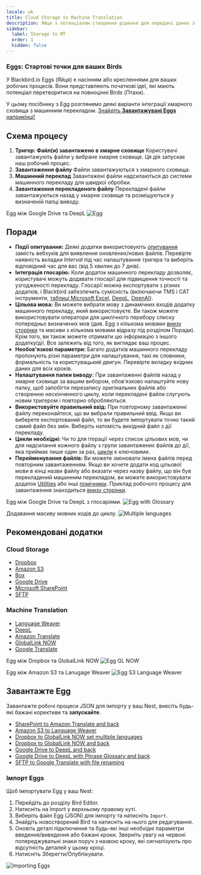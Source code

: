 ```yaml
---
locale: uk
title: Cloud Storage to Machine Translation
description: Яйце з потенціалом створення рішення для передачі даних з хмарного сховища до машинного перекладу та назад
sidebar:
  label: Storage to MT
  order: 1
  hidden: false
---
```


### Eggs: Стартові точки для ваших Birds

У Blackbird.io Eggs (Яйця) є насінням або кресленнями для ваших робочих процесів. Вони представляють початкові ідеї, які мають потенціал перетворитися на повноцінні Birds (Птахи).

У цьому посібнику з Egg розглянемо деякі варіанти інтеграції хмарного сховища з машинним перекладом. [Знайдіть **Завантажувані Eggs** наприкінці!](../../eggs/storage-to-mt/#download-an-egg)

## Схема процесу

1. **Тригер: Файл(и) завантажено в хмарне сховище**
Користувачі завантажують файли у вибране хмарне сховище. Ця дія запускає наш робочий процес.
2. **Завантаження файлу**
Файли завантажуються з хмарного сховища.
3. **Машинний переклад**
Завантажені файли надсилаються до системи машинного перекладу для швидкої обробки.
4. **Завантаження перекладеного файлу**
Перекладені файли завантажуються назад у хмарне сховище та розміщуються у визначеній папці виводу.

Egg між Google Drive та DeepL
![Egg](~/assets/docs/eggs/Eggs1.png)

## Поради

- **Події опитування:** Деякі додатки використовують [опитування](../../concepts/triggers/#polling) замість вебхуків для виявлення оновлених/нових файлів. Перевірте наявність вкладки _Interval_ під час налаштування тригера та виберіть відповідний час для вас (від 5 хвилин до 7 днів).
- **Інтеграція глосарію:** Коли додаток машинного перекладу дозволяє, користувачі можуть додавати глосарії для підвищення точності та узгодженості перекладу. Глосарії можна експортувати з різних додатків, і Blackbird забезпечить сумісність (включаючи TMS і CAT інструменти, [таблиці Microsoft Excel](../../apps/microsoft-excel/#exporting-glossaries), [DeepL](../../apps/deepl/#glossaries), [OpenAI](../../apps/openai/#glossary-extraction)).
- **Цільова мова:** Ви можете вибрати мову з динамічних входів додатку машинного перекладу, який використовуєте. Ви також можете використовувати оператори для циклічного перебору списку попередньо визначених мов (див. Egg з кількома мовами [внизу сторінки](../../eggs/storage-to-mt/#download-an-egg) та масиви з кількома мовами відразу під розділом Поради). Крім того, ви також можете отримати цю інформацію з іншого додатку/дії. Все залежить від того, як виглядає ваш процес.
- **Необов'язкові параметри:** Багато додатків машинного перекладу пропонують різні параметри для налаштування, такі як словники, формальність та користувацький двигун. Перевірте вкладку вхідних даних для всіх кроків.
- **Налаштування папки виводу:** При завантаженні файлів назад у хмарне сховище за вашим вибором, обов'язково налаштуйте нову папку, щоб запобігти перезапису оригінальних файлів або створенню нескінченного циклу, коли перекладені файли слугують новим тригером і повторно обробляються.
- **Використовуйте правильний ввід:** При повторному завантаженні файлу переконайтеся, що ви вибрали правильний ввід. Якщо ви виберете експортований файл, то ви будете імпортувати точно такий самий файл без змін. Виберіть натомість вихідний файл з дії перекладу.
- **Цикли необхідні:** Чи то для ітерації через список цільових мов, чи для надсилання кожного файлу з групи завантажених файлів до дії, яка приймає лише один за раз, [цикли](../../guides/loops/) є ключовими.
- **Перейменування файлів:** Ви можете змінювати імена файлів перед повторним завантаженням. Якщо ви хочете додати код цільової мови в кінці назви файлу або вказати через назву файлу, що він був перекладений машинним перекладом, ви можете використовувати додаток [Utilities](../../apps/utilities/) або інші [помічники](../../guides/toolbox/). Приклад робочого процесу для завантаження знаходиться [внизу сторінки](../../eggs/storage-to-mt/#download-an-egg).

Egg між Google Drive та DeepL з глосаріями.
![Egg with Glossary](~/assets/docs/eggs/Eggs1_withGlossary.png)

Додавання масиву мовних кодів до циклу.
![Multiple languages](~/assets/docs/eggs/MultipleLangs.png)

## Рекомендовані додатки

### Cloud Storage

- [Dropbox](../../apps/dropbox/)
- [Amazon S3](../../apps/amazon-s3/)
- [Box](../../apps/box/)
- [Google Drive](../../apps/google-drive/)
- [Microsoft SharePoint](../../apps/microsoft-sharepoint/)
- [SFTP](../../apps/sftp/)

### Machine Translation

- [Language Weaver](../../apps/language-weaver/)
- [DeepL](../../apps/deepl/)
- [Amazon Translate](../../apps/amazon-translate/)
- [GlobalLink NOW](../../apps/globallink-now/)
- [Google Translate](../../apps/google-translate/)

Egg між Dropbox та GlobalLink NOW
![Egg GL NOW](~/assets/docs/eggs/Eggs1_GlobalLinkNow.png)

Egg між Amazon S3 та Lanugage Weaver
![Egg S3 Language Weaver](~/assets/docs/eggs/Eggs1_S3toLanguageWeaver.png)

## Завантажте Egg

Завантажте робочі процеси JSON для імпорту у ваш Nest, внесіть будь-які бажані корективи та **запускайте**.

- <a href="https://docs.blackbird.io/downloads/Sharepoint_to_Amazon_Translate_and_back.json" download>SharePoint to Amazon Translate and back</a>
- <a href="https://docs.blackbird.io//downloads/AmazonS3_to_Language_Weaver.json" download>Amazon S3 to Language Weaver</a>  
- <a href="https://docs.blackbird.io//downloads/Dropbox_to_GlobalLink_NOW_set_multiple_languages.json" download>Dropbox to GlobalLink NOW set multiple languages</a>  
- <a href="https://docs.blackbird.io//downloads/Dropbox_to_GlobalLink_NOW_and_back.json" download>Dropbox to GlobalLink NOW and back</a>  
- <a href="https://docs.blackbird.io//downloads/Google_Drive_to_DeepL_and_back.json" download>Google Drive to DeepL and back</a>  
- <a href="https://docs.blackbird.io//downloads/Google_Drive_to_DeepL_with_Phrase_Glossary_and_back.json" download>Google Drive to DeepL with Phrase Glossary and back</a>  
- <a href="https://docs.blackbird.io//downloads/SFTP_to_Google_Translate_with_file_renaming.json" download>SFTP to Google Translate with file renaming</a>

### Імпорт Eggs

Щоб імпортувати Egg у ваш Nest:

1. Перейдіть до розділу Bird Editor.
2. Натисніть на Import у верхньому правому куті.
3. Виберіть файл Egg (JSON) для імпорту та натисніть `Import`.
4. Знайдіть новостворений Bird та натисніть на нього для редагування.
5. Оновіть деталі підключення та будь-які інші необхідні параметри введення/виведення або бажані кроки. Зверніть увагу на червоні попереджувальні знаки поруч з назвою кроку, які сигналізують про відсутність деталей у цьому кроці.
6. Натисніть Зберегти/Опублікувати.

![Importing Eggs](~/assets/docs/eggs/ImportEggs.gif)